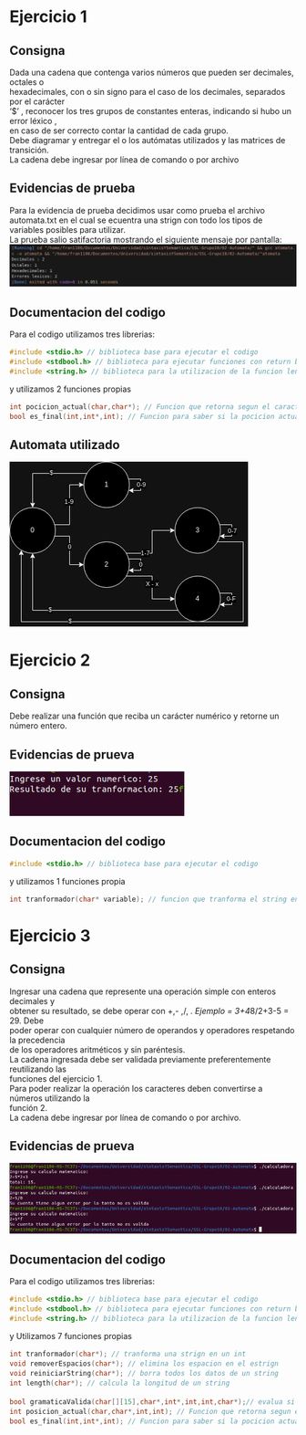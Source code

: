 # Ejercicio 1
## Consigna
Dada una cadena que contenga varios números que pueden ser decimales, octales o <br>
hexadecimales, con o sin signo para el caso de los decimales, separados por el carácter <br>
‘$’ , reconocer los tres grupos de constantes enteras, indicando si hubo un error léxico , <br>
en caso de ser correcto contar la cantidad de cada grupo. <br>
Debe diagramar y entregar el o los autómatas utilizados y las matrices de transición. <br>
La cadena debe ingresar por línea de comando o por archivo <br>

## Evidencias de prueba
Para la evidencia de prueba decidimos usar como prueba el archivo automata.txt en el cual se ecuentra una strign con todo los tipos de variables posibles para utilizar.<br>
La prueba salio satifactoria mostrando el siguiente mensaje por pantalla:
<img src="./Capturas EV/ev punto 1.png"/>

## Documentacion del codigo
Para el codigo utilizamos tres librerias: 
```c
#include <stdio.h> // biblioteca base para ejecutar el codigo
#include <stdbool.h> // biblioteca para ejecutar funciones con return bool
#include <string.h> // biblioteca para la utilizacion de la funcion length
```
y utilizamos 2 funciones propias
```c
int pocicion_actual(char,char*); // Funcion que retorna segun el caracter y el automata la pocicion actual
bool es_final(int,int*,int); // Funcion para saber si la pocicion actual es o no final 
```

## Automata utilizado
<img src="./Capturas EV/AutomataUtiliizadoPunto1.drawio.png"/>

# Ejercicio 2
## Consigna
Debe realizar una función que reciba un carácter numérico y retorne un número entero.

## Evidencias de prueva
<img src="./Capturas EV/Ev punto 2.png"/>

## Documentacion del codigo
```c
#include <stdio.h> // biblioteca base para ejecutar el codigo
```
y utilizamos 1 funciones propia

```c
int tranformador(char* variable); // funcion que tranforma el string en un entero
```

# Ejercicio 3
## Consigna

Ingresar una cadena que represente una operación simple con enteros decimales y <br>
obtener su resultado, se debe operar con +,- ,/, *. Ejemplo = 3+4*8/2+3-5 = 29. Debe <br>
poder operar con cualquier número de operandos y operadores respetando la precedencia <br>
de los operadores aritméticos y sin paréntesis. <br>
La cadena ingresada debe ser validada previamente preferentemente reutilizando las <br>
funciones del ejercicio 1. <br>
Para poder realizar la operación los caracteres deben convertirse a números utilizando la <br>
función 2. <br>
La cadena debe ingresar por línea de comando o por archivo. <br>

## Evidencias de prueva
<img src="./Capturas EV/Evidencia de prueba punto 3.png" />

## Documentacion del codigo

Para el codigo utilizamos tres librerias: 
```c
#include <stdio.h> // biblioteca base para ejecutar el codigo
#include <stdbool.h> // biblioteca para ejecutar funciones con return bool
#include <string.h> // biblioteca para la utilizacion de la funcion length
```
y Utilizamos 7 funciones propias

```c
int tranformador(char*); // tranforma una strign en un int
void removerEspacios(char*); // elimina los espacion en el estrign
void reiniciarString(char*); // borra todos los datos de un string
int length(char*); // calcula la longitud de un string

bool gramaticaValida(char[][15],char*,int*,int,int,char*);// evalua si una gramatica pertenece a un automata
int posicion_actual(char,char*,int,int); // Funcion que retorna segun el caracter y el automata la pocicion actual
bool es_final(int,int*,int); // Funcion para saber si la pocicion actual es o no final 
```
